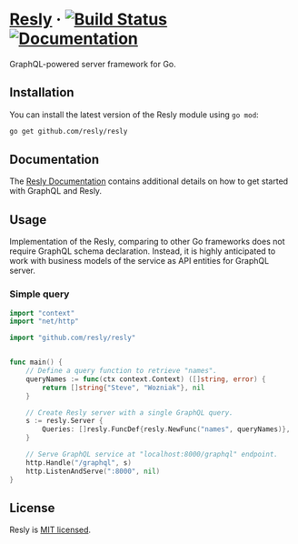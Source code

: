 # [Resly](https://resly.github.io/resly) &middot; [![Build Status][BuildStatus]](https://travis-ci.org/resly/resly) [![Documentation][Documentation]](https://godoc.org/github.com/resly/resly)

GraphQL-powered server framework for Go.

## Installation

You can install the latest version of the Resly module using `go mod`:
```bash
go get github.com/resly/resly
```

## Documentation

The [Resly Documentation](https://resly.github.io/resly) contains additional
details on how to get started with GraphQL and Resly.

## Usage

Implementation of the Resly, comparing to other Go frameworks does not require
GraphQL schema declaration. Instead, it is highly anticipated to work with
business models of the service as API entities for GraphQL server.

### Simple query
```go
import "context"
import "net/http"

import "github.com/resly/resly"


func main() {
    // Define a query function to retrieve "names".
    queryNames := func(ctx context.Context) ([]string, error) {
        return []string{"Steve", "Wozniak"}, nil
    }

    // Create Resly server with a single GraphQL query.
    s := resly.Server {
        Queries: []resly.FuncDef{resly.NewFunc("names", queryNames)},
    }

    // Serve GraphQL service at "localhost:8000/graphql" endpoint.
    http.Handle("/graphql", s)
    http.ListenAndServe(":8000", nil)
}
```

## License

Resly is [MIT licensed](LICENSE).

[BuildStatus]: https://travis-ci.org/resly/resly.svg?branch=master
[Documentation]: https://godoc.org/github.com/resly/resly?status.svg
